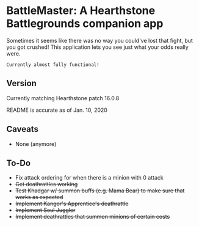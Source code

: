 # BattleMaster: A Hearthstone Battlegrounds companion app
Sometimes it seems like there was no way you could've lost that fight, but you got crushed!  This application lets you see just what your odds really were.
```
Currently almost fully functional!
```

## Version
Currently matching Hearthstone patch 16.0.8

README is accurate as of Jan. 10, 2020

## Caveats
* None (anymore)

## To-Do
* Fix attack ordering for when there is a minion with 0 attack
* ~~Get deathrattles working~~
* ~~Test Khadgar w/ summon buffs (e.g. Mama Bear) to make sure that works as expected~~
* ~~Implement Kangor's Apprentice's deathrattle~~
* ~~Implement Soul Juggler~~
* ~~Implement deathrattles that summon minions of certain costs~~
